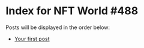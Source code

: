 # Index for NFT World #488
Posts will be displayed in the order below:

- [Your first post](./001-first.md)

